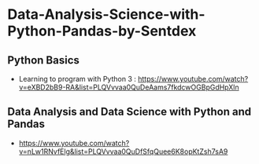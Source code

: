 # Data-Analysis-Science-with-Python-Pandas-by-Sentdex

## Python Basics 
- Learning to program with Python 3 : https://www.youtube.com/watch?v=eXBD2bB9-RA&list=PLQVvvaa0QuDeAams7fkdcwOGBpGdHpXln

##  Data Analysis and Data Science with Python and Pandas
- https://www.youtube.com/watch?v=nLw1RNvfElg&list=PLQVvvaa0QuDfSfqQuee6K8opKtZsh7sA9


